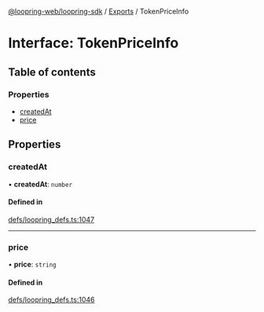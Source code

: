 [@loopring-web/loopring-sdk](../README.md) / [Exports](../modules.md) / TokenPriceInfo

# Interface: TokenPriceInfo

## Table of contents

### Properties

- [createdAt](TokenPriceInfo.md#createdat)
- [price](TokenPriceInfo.md#price)

## Properties

### createdAt

• **createdAt**: `number`

#### Defined in

[defs/loopring_defs.ts:1047](https://github.com/Loopring/loopring_sdk/blob/02976c9/src/defs/loopring_defs.ts#L1047)

___

### price

• **price**: `string`

#### Defined in

[defs/loopring_defs.ts:1046](https://github.com/Loopring/loopring_sdk/blob/02976c9/src/defs/loopring_defs.ts#L1046)
